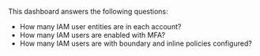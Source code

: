 This dashboard answers the following questions:

- How many IAM user entities are in each account?
- How many IAM users are enabled with MFA?
- How many IAM users are with boundary and inline policies configured?
